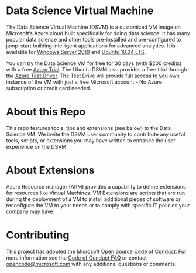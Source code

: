 # Data Science Virtual Machine

The Data Science Virtual Machine (DSVM) is a customized VM image on Microsoft’s Azure cloud built specifically for doing data science. It has many popular data science and other tools pre-installed and pre-configured to jump-start building intelligent applications for advanced analytics. It is available for [Windows Server 2019](https://azuremarketplace.microsoft.com/marketplace/apps/microsoft-dsvm.dsvm-win-2019?tab=Overview) and [Ubuntu 18.04 LTS](https://azuremarketplace.microsoft.com/marketplace/apps/microsoft-dsvm.ubuntu-1804?tab=Overview).

You can try the Data Science VM for free for 30 days (with $200 credits) with a free [Azure Trial](http://azure.com/free). The Ubuntu DSVM also provides a free trial through the [Azure Test Driver](aka.ms/dsvm/testdrive). The Test Drive will provide full access to you own instance of the VM with just a free Microsoft account - No Azure subscription or credit card needed.

# About this Repo

This repo features tools, tips and extensions (see below) to the Data Science VM. We invite the DSVM user community to contribute any useful tools, scripts, or extensions you may have written to enhance the user experience on the DSVM. 

# About Extensions
Azure Resource manager (ARM) provides a capability to define extensions for resources like Virtual Machines. VM Extensions are scripts that are run during the deployment of a VM to install additional pieces of software or reconfigure the VM to your needs or to comply with specific IT policies your company may have. 


# Contributing

This project has adopted the [Microsoft Open Source Code of Conduct](https://opensource.microsoft.com/codeofconduct/). For more information see the [Code of Conduct FAQ](https://opensource.microsoft.com/codeofconduct/faq/) or contact [opencode@microsoft.com](mailto:opencode@microsoft.com) with any additional questions or comments.

